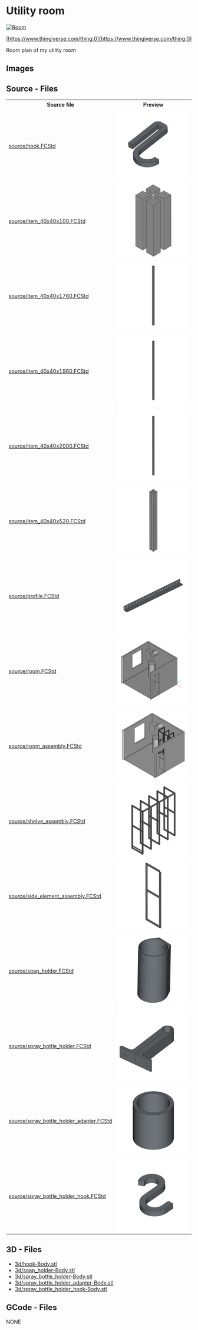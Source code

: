 # Utility room
[![Room](https://img.shields.io/badge/Room-024c73)](https://www.thingiverse.com/tag:Room)

[https://www.thingiverse.com/thing:0](https://www.thingiverse.com/thing:0)



Room plan of my utility room

## Images

## Source - Files

<table>
  <tr>
    <th>Source file</th>
    <th>Preview</th>
  </tr>
  <tr>
    <td>
        <a href="source/hook.FCStd">source/hook.FCStd</a>
    </td>
    <td>
        <img src="img/previews/hook.png" alt="img/previews/hook.png" width="200"/>
    </td>
  </tr>
  <tr>
    <td>
        <a href="source/item_40x40x100.FCStd">source/item_40x40x100.FCStd</a>
    </td>
    <td>
        <img src="img/previews/item_40x40x100.png" alt="img/previews/item_40x40x100.png" width="200"/>
    </td>
  </tr>
  <tr>
    <td>
        <a href="source/item_40x40x1760.FCStd">source/item_40x40x1760.FCStd</a>
    </td>
    <td>
        <img src="img/previews/item_40x40x1760.png" alt="img/previews/item_40x40x1760.png" width="200"/>
    </td>
  </tr>
  <tr>
    <td>
        <a href="source/item_40x40x1960.FCStd">source/item_40x40x1960.FCStd</a>
    </td>
    <td>
        <img src="img/previews/item_40x40x1960.png" alt="img/previews/item_40x40x1960.png" width="200"/>
    </td>
  </tr>
  <tr>
    <td>
        <a href="source/item_40x40x2000.FCStd">source/item_40x40x2000.FCStd</a>
    </td>
    <td>
        <img src="img/previews/item_40x40x2000.png" alt="img/previews/item_40x40x2000.png" width="200"/>
    </td>
  </tr>
  <tr>
    <td>
        <a href="source/item_40x40x520.FCStd">source/item_40x40x520.FCStd</a>
    </td>
    <td>
        <img src="img/previews/item_40x40x520.png" alt="img/previews/item_40x40x520.png" width="200"/>
    </td>
  </tr>
  <tr>
    <td>
        <a href="source/profile.FCStd">source/profile.FCStd</a>
    </td>
    <td>
        <img src="img/previews/profile.png" alt="img/previews/profile.png" width="200"/>
    </td>
  </tr>
  <tr>
    <td>
        <a href="source/room.FCStd">source/room.FCStd</a>
    </td>
    <td>
        <img src="img/previews/room.png" alt="img/previews/room.png" width="200"/>
    </td>
  </tr>
  <tr>
    <td>
        <a href="source/room_assembly.FCStd">source/room_assembly.FCStd</a>
    </td>
    <td>
        <img src="img/previews/room_assembly.png" alt="img/previews/room_assembly.png" width="200"/>
    </td>
  </tr>
  <tr>
    <td>
        <a href="source/shelve_assembly.FCStd">source/shelve_assembly.FCStd</a>
    </td>
    <td>
        <img src="img/previews/shelve_assembly.png" alt="img/previews/shelve_assembly.png" width="200"/>
    </td>
  </tr>
  <tr>
    <td>
        <a href="source/side_element_assembly.FCStd">source/side_element_assembly.FCStd</a>
    </td>
    <td>
        <img src="img/previews/side_element_assembly.png" alt="img/previews/side_element_assembly.png" width="200"/>
    </td>
  </tr>
  <tr>
    <td>
        <a href="source/soap_holder.FCStd">source/soap_holder.FCStd</a>
    </td>
    <td>
        <img src="img/previews/soap_holder.png" alt="img/previews/soap_holder.png" width="200"/>
    </td>
  </tr>
  <tr>
    <td>
        <a href="source/spray_bottle_holder.FCStd">source/spray_bottle_holder.FCStd</a>
    </td>
    <td>
        <img src="img/previews/spray_bottle_holder.png" alt="img/previews/spray_bottle_holder.png" width="200"/>
    </td>
  </tr>
  <tr>
    <td>
        <a href="source/spray_bottle_holder_adapter.FCStd">source/spray_bottle_holder_adapter.FCStd</a>
    </td>
    <td>
        <img src="img/previews/spray_bottle_holder_adapter.png" alt="img/previews/spray_bottle_holder_adapter.png" width="200"/>
    </td>
  </tr>
  <tr>
    <td>
        <a href="source/spray_bottle_holder_hook.FCStd">source/spray_bottle_holder_hook.FCStd</a>
    </td>
    <td>
        <img src="img/previews/spray_bottle_holder_hook.png" alt="img/previews/spray_bottle_holder_hook.png" width="200"/>
    </td>
  </tr>
</table>

## 3D - Files
* [3d/hook-Body.stl](3d/hook-Body.stl)
* [3d/soap_holder-Body.stl](3d/soap_holder-Body.stl)
* [3d/spray_bottle_holder-Body.stl](3d/spray_bottle_holder-Body.stl)
* [3d/spray_bottle_holder_adapter-Body.stl](3d/spray_bottle_holder_adapter-Body.stl)
* [3d/spray_bottle_holder_hook-Body.stl](3d/spray_bottle_holder_hook-Body.stl)

## GCode - Files
NONE